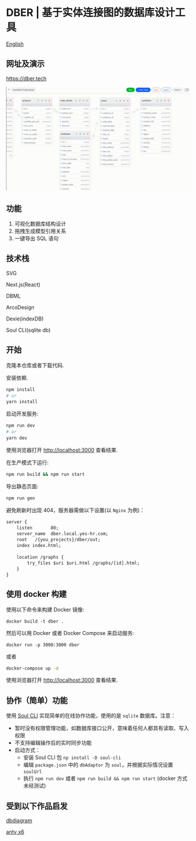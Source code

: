 # DBER | 基于实体连接图的数据库设计工具

[English](README.md)

## 网址及演示

https://dber.tech

![Demo Gif](./dber.gif)

## 功能

1. 可视化数据库结构设计
2. 拖拽生成模型引用关系
3. 一键导出 SQL 语句

## 技术栈

SVG

Next.js(React)

DBML

ArcoDesign

Dexie(indexDB)

Soul CLI(sqlite db)

## 开始

克隆本仓库或者下载代码.

安装依赖.

```bash
npm install
# or
yarn install
```

启动开发服务:

```bash
npm run dev
# or
yarn dev
```

使用浏览器打开 [http://localhost:3000](http://localhost:3000) 查看结果.

在生产模式下运行:

```bash
npm run build && npm run start
```

导出静态页面:

```bash
npm run gen
```

避免刷新时出现 404，服务器需做以下设置(以 `Nginx` 为例)：

```
server {
    listen       80;
    server_name  dber.local.yes-hr.com;
    root   /{you_projects}/dber/out;
    index index.html;

    location /graphs {
        try_files $uri $uri.html /graphs/[id].html;
    }
}
```

## 使用 docker 构建

使用以下命令来构建 Docker 镜像:

```
docker build -t dber .
```

然后可以用 Docker 或者 Docker Compose 来启动服务:

```
docker run -p 3000:3000 dber
```

或者

```bash
docker-compose up -d
```

使用浏览器打开 [http://localhost:3000](http://localhost:3000) 查看结果.

## 协作（简单）功能

使用 [Soul CLI](https://github.com/thevahidal/soul) 实现简单的在线协作功能，使用的是 `sqlite` 数据库。注意：

-   暂时没有权限管理功能，如数据库接口公开，意味着任何人都具有读取、写入权限
-   不支持编辑操作后的实时同步功能
-   启动方式：
    -   安装 Soul CLI 包 `np install -D soul-cli`
    -   编辑 `package.json` 中的 `dbAdaptor` 为 `soul`，并根据实际情况设置 `soulUrl`
    -   执行 `npm run dev` 或者 `npm run build && npm run start` (docker 方式未经测试)

## 受到以下作品启发

[dbdiagram](https://dbdiagram.io/)

[antv x6](https://x6.antv.vision/)
